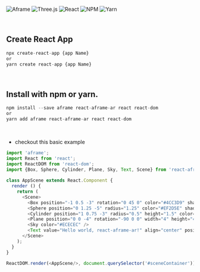 ![Aframe](https://img.shields.io/badge/aframe-20232A?style=for-the-badge&logo=aframe&logoColor=EF2D5E)
![Three.js](https://img.shields.io/badge/three.js-20232A?style=for-the-badge&logo=three.js&logoColor=ffffff)
![React](https://img.shields.io/badge/React-20232A?style=for-the-badge&logo=react&logoColor=61DAFB)
![NPM](https://img.shields.io/badge/npm-20232A?style=for-the-badge&logo=npm&logoColor=CB3837)
![Yarn](https://img.shields.io/badge/yarn-20232A?style=for-the-badge&logo=yarn&logoColor=2C8EBB)

<br>

## Create React App

```javascript
npx create-react-app {app Name}
or
yarn create react-app {app Name}
```
<br>

## Install with npm or yarn.

```javascript
npm install --save aframe react-aframe-ar react react-dom
or
yarn add aframe react-aframe-ar react react-dom
```

<br>

- checkout this basic example
```javascript
import 'aframe';
import React from 'react';
import ReactDOM from 'react-dom';
import {Box, Sphere, Cylinder, Plane, Sky, Text, Scene} from 'react-aframe-ar';
 
class AppScene extends React.Component {
  render () {
    return (
      <Scene>
        <Box position="-1 0.5 -3" rotation="0 45 0" color="#4CC3D9" shadow />
        <Sphere position="0 1.25 -5" radius="1.25" color="#EF2D5E" shadow />
        <Cylinder position="1 0.75 -3" radius="0.5" height="1.5" color="#FFC65D" shadow />
        <Plane position="0 0 -4" rotation="-90 0 0" width="4" height="4" color="#7BC8A4" shadow />
        <Sky color="#ECECEC" />
        <Text value="Hello world, react-aframe-ar!" align="center" position="0 2.3 -1.5" color="#7BC8A4" />
      </Scene>
    );
  }
}
 
ReactDOM.render(<AppScene/>, document.querySelector('#sceneContainer'));
```